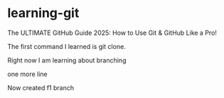 # learning-git

The ULTIMATE GitHub Guide 2025: How to Use Git &amp; GitHub Like a Pro!

The first command I learned is git clone.

Right now I am learning about branching

one more line

Now created f1 branch
